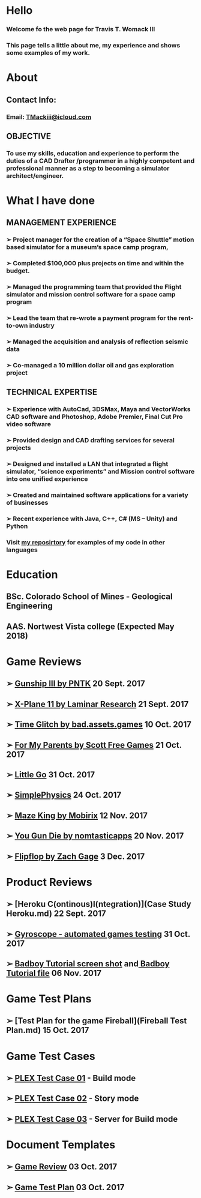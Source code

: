 # Hello
### Welcome fo the web page for Travis T. Womack III
### This page tells a little about me, my experience and shows some examples of my work.
# About
## Contact Info:
### Email: TMackiii@icloud.com
## OBJECTIVE
### To use my skills, education and experience to perform the duties of a CAD Drafter /programmer in a highly competent and professional manner as a step to becoming a simulator architect/engineer.
# What I have done
## MANAGEMENT EXPERIENCE
### ➢	Project manager for the creation of a “Space Shuttle” motion based simulator for a museum’s space camp program, 
### ➢	Completed $100,000 plus projects on time and within the budget.
### ➢	Managed the programming team that provided the Flight simulator and mission control software for a space camp program
### ➢	Lead the team that re-wrote a payment program for the rent-to-own industry
### ➢	Managed the acquisition and analysis of reflection seismic data
### ➢	Co-managed a 10 million dollar oil and gas exploration project
## TECHNICAL EXPERTISE
### ➢	Experience with AutoCad, 3DSMax, Maya and VectorWorks CAD software and Photoshop, Adobe Premier, Final Cut Pro video software
### ➢	Provided design and CAD drafting services for several projects
### ➢	Designed and installed a LAN that integrated a flight simulator, “science experiments”  and Mission control software into one unified experience 
### ➢	Created and maintained software applications for a variety of businesses
### ➢	Recent experience with Java, C++, C# (MS – Unity) and Python
### Visit [my reposirtory](Portfolio.md) for examples of my code in other languages
# Education
## BSc. Colorado School of Mines - Geological Engineering
## AAS. Nortwest Vista college (Expected May 2018)
# Game Reviews
## ➢ [Gunship III by PNTK](Review_GunshipIII.md) 20 Sept. 2017
## ➢ [X-Plane 11 by Laminar Research](Review_X-Plane_11.md) 21 Sept. 2017
## ➢ [Time Glitch by bad.assets.games](Review_TimeGlitch.md) 10 Oct. 2017
## ➢ [For My Parents by Scott Free Games](Review_For_My_Parents.md) 21 Oct. 2017
## ➢ [Little Go](Review_Little_Go.md) 31 Oct. 2017
## ➢ [SimplePhysics](Review_SimplePhysics.md) 24 Oct. 2017
## ➢ [Maze King by Mobirix](Review_Maze_King.md) 12 Nov. 2017
## ➢ [You Gun Die by nomtasticapps](Review_YouGun_Die_AR.md) 20 Nov. 2017
## ➢ [Flipflop by Zach Gage](Review_Flipflop.md) 3 Dec. 2017
# Product Reviews
## ➢ [Heroku C(ontinous)I(ntegration)](Case Study Heroku.md) 22 Sept. 2017
## ➢ [Gyroscope - automated games testing](Product_Review_Gyroscope.md) 31 Oct. 2017
## ➢ [Badboy Tutorial screen shot](Womack_Travis_Tutorial.PNG) and[ Badboy Tutorial file](TravisWomack.bx) 06 Nov. 2017
# Game Test Plans
## ➢ [Test Plan for the game Fireball](Fireball Test Plan.md) 15 Oct. 2017
# Game Test Cases
## ➢ [PLEX Test Case 01](PLEX_Test_Case_01.md) - Build mode
## ➢ [PLEX Test Case 02](PLEX_Test_Case_02.md) - Story mode
## ➢ [PLEX Test Case 03](PLEX_Test_Case_03.md) - Server for Build mode
# Document Templates
## ➢ [Game Review](Game_Critique_Template.md) 03 Oct. 2017
## ➢ [Game Test Plan](Game_Test_Plan_Template.md) 03 Oct. 2017
